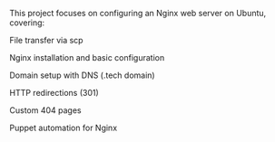 This project focuses on configuring an Nginx web server on Ubuntu, covering:

File transfer via scp

Nginx installation and basic configuration

Domain setup with DNS (.tech domain)

HTTP redirections (301)

Custom 404 pages

Puppet automation for Nginx
